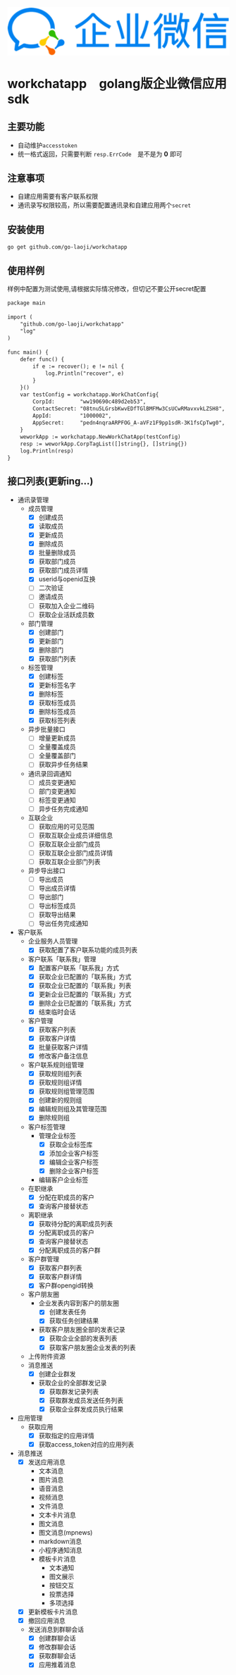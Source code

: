 ![workchatapp](./logo.png)

# workchatapp　golang版企业微信应用sdk

## 主要功能

- 自动维护`accesstoken`
- 统一格式返回，只需要判断 `resp.ErrCode`　是不是为 **0** 即可

## 注意事项

- 自建应用需要有客户联系权限
- 通讯录写权限较高，所以需要配置通讯录和自建应用两个`secret`

## 安装使用

    go get github.com/go-laoji/workchatapp

## 使用样例

样例中配置为测试使用,请根据实际情况修改，但切记不要公开secret配置

    package main

    import (
        "github.com/go-laoji/workchatapp"
        "log"
    )
    
    func main() {
        defer func() {
            if e := recover(); e != nil {
                log.Println("recover", e)
            }
        }()
        var testConfig = workchatapp.WorkChatConfig{
            CorpId:        "ww190690c489d2eb53",
            ContactSecret: "08tnu5LGrsbKwvEDfTGlBMFMw3CsUCwRMavxvkLZSH8",
            AppId:         "1000002",
            AppSecret:     "pedn4nqraARPFOG_A-aVFz1F9pp1sdR-3K1fsCpTwg0",
        }
        weworkApp := workchatapp.NewWorkChatApp(testConfig)
        resp := weworkApp.CorpTagList([]string{}, []string{})
        log.Println(resp)
    }



## 接口列表(更新ing...)

- 通讯录管理
    - 成员管理
      - [x] 创建成员
      - [x] 读取成员
      - [x] 更新成员
      - [x] 删除成员
      - [x] 批量删除成员
      - [x] 获取部门成员
      - [x] 获取部门成员详情
      - [x] userid与openid互换
      - [ ] 二次验证
      - [ ] 邀请成员
      - [ ] 获取加入企业二维码
      - [ ] 获取企业活跃成员数
    - 部门管理
      - [x] 创建部门
      - [x] 更新部门
      - [x] 删除部门
      - [x] 获取部门列表
    - 标签管理
      - [x] 创建标签
      - [x] 更新标签名字
      - [x] 删除标签
      - [x] 获取标签成员
      - [x] 删除标签成员
      - [x] 获取标签列表
    - 异步批量接口
      - [ ] 增量更新成员
      - [ ] 全量覆盖成员
      - [ ] 全量覆盖部门
      - [ ] 获取异步任务结果
    - 通讯录回调通知
      - [ ] 成员变更通知
      - [ ] 部门变更通知
      - [ ] 标签变更通知
      - [ ] 异步任务完成通知
    - 互联企业
      - [ ] 获取应用的可见范围
      - [ ] 获取互联企业成员详细信息
      - [ ] 获取互联企业部门成员
      - [ ] 获取互联企业部门成员详情
      - [ ] 获取互联企业部门列表
    - 异步导出接口
      - [ ] 导出成员
      - [ ] 导出成员详情
      - [ ] 导出部门
      - [ ] 导出标签成员
      - [ ] 获取导出结果
      - [ ] 导出任务完成通知

- 客户联系
    - 企业服务人员管理
      - [x] 获取配置了客户联系功能的成员列表
    - 客户联系「联系我」管理
      - [x] 配置客户联系「联系我」方式
      - [x] 获取企业已配置的「联系我」方式
      - [x] 获取企业已配置的「联系我」列表
      - [x] 更新企业已配置的「联系我」方式
      - [x] 删除企业已配置的「联系我」方式
      - [x] 结束临时会话
    - 客户管理
      - [x] 获取客户列表
      - [x] 获取客户详情
      - [x] 批量获取客户详情
      - [x] 修改客户备注信息
    - 客户联系规则组管理
      - [x] 获取规则组列表
      - [x] 获取规则组详情
      - [x] 获取规则组管理范围
      - [x] 创建新的规则组
      - [x] 编辑规则组及其管理范围
      - [x] 删除规则组
    - 客户标签管理
        - 管理企业标签
          - [x] 获取企业标签库
          - [x] 添加企业客户标签
          - [x] 编辑企业客户标签
          - [x] 删除企业客户标签
        - 编辑客户企业标签
    - 在职继承
      - [x] 分配在职成员的客户
      - [x] 查询客户接替状态
    - 离职继承
      - [x] 获取待分配的离职成员列表
      - [x] 分配离职成员的客户
      - [x] 查询客户接替状态
      - [x] 分配离职成员的客户群
    - 客户群管理
        - [x] 获取客户群列表
        - [x] 获取客户群详情
        - [x] 客户群opengid转换
    - 客户朋友圈
      - 企业发表内容到客户的朋友圈
          - [x] 创建发表任务
          - [x] 获取任务创建结果
      - 获取客户朋友圈全部的发表记录
          - [x] 获取企业全部的发表列表
          - [x] 获取客户朋友圈企业发表的列表
    - 上传附件资源
    - 消息推送
      - [x] 创建企业群发
      - 获取企业的全部群发记录
          - [x] 获取群发记录列表
          - [x] 获取群发成员发送任务列表
          - [x] 获取企业群发成员执行结果
- 应用管理
  - 获取应用
    - [x] 获取指定的应用详情
    - [x] 获取access_token对应的应用列表
- 消息推送
  - [x] 发送应用消息
    - 文本消息
    - 图片消息
    - 语音消息
    - 视频消息
    - 文件消息
    - 文本卡片消息
    - 图文消息
    - 图文消息(mpnews)
    - markdown消息
    - 小程序通知消息
    - 模板卡片消息
      - 文本通知
      - 图文展示
      - 按钮交互
      - 投票选择
      - 多项选择
  - [x] 更新模板卡片消息
  - [x] 撤回应用消息
  - 发送消息到群聊会话
    - [x] 创建群聊会话
    - [x] 修改群聊会话
    - [x] 获取群聊会话
    - [x] 应用推着消息